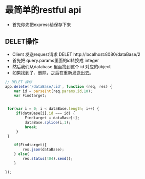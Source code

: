 # 最简单的restful api
- 首先你先把express给保存下来

## DELET操作
- Client 发送request请求 DELET http://localhost:8080/dataBase/2
- 首先把 query.params里面的id转换成 integer
- 然后我们从database 里面找到这个 id 对应的object
- 如果找到了，删除，之后在重新发送出去。


```javascript
// DELET 操作
app.delete('/dataBase/:id', function (req, res) {
	var id = parseInt(req.params.id,10);
	var Findtarget;


 for(var i = 0; i < dataBase.length; i++) {
	 if(dataBase[i].id === id) {
		 Findtarget = dataBase[i];
		 dataBase.splice(i,1);
		 break;
	 }
 }

	if(Findtarget){
		res.json(dataBase);
	} else{
		res.status(404).send();
	}

});
```
